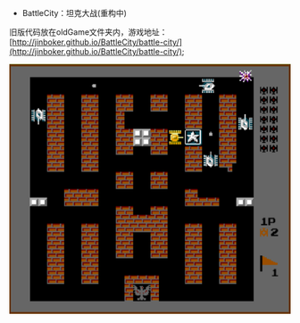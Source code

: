 * BattleCity：坦克大战(重构中)

旧版代码放在oldGame文件夹内，游戏地址：[http://jinboker.github.io/BattleCity/battle-city/](http://jinboker.github.io/BattleCity/battle-city/);

![游戏截图](/game.png)
